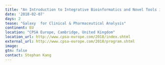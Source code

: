 ```yaml
---
title: "An Introduction to Integrative Bioinformatics and Novel Tools in Multi-Omics"
date: '2018-02-07'
days: 2
tease: "Galaxy  for Clinical & Pharmaceutical Analysis"
continent: EU
location: "CPSA Europe, Cambridge, United Kingdom"
location_url: http://www.cpsa-europe.com/2018/index.shtml
external_url: http://www.cpsa-europe.com/2018/program.shtml
image: 
gtn: false
contact: Stephan Kang
---
```


